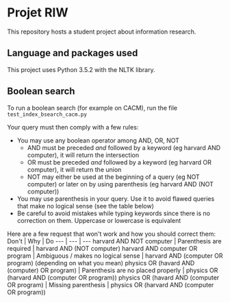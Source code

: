 # Projet RIW

This repository hosts a student project about information research.

## Language and packages used

This project uses Python 3.5.2 with the NLTK library.

## Boolean search

To run a boolean search (for example on CACM), run the file `test_index_bsearch_cacm.py`

Your query must then comply with a few rules:
- You may use any boolean operator among AND, OR, NOT
    - AND must be preceded *and* followed by a keyword (eg harvard AND computer), it will return the intersection
    - OR must be preceded *and* followed by a keyword (eg harvard OR computer), it will return the union
    - NOT may either be used at the beginning of a query (eg NOT computer) or later on by using parenthesis (eg harvard AND (NOT computer))
- You may use parenthesis in your query. Use it to avoid flawed queries that make no logical sense (see the table below)
- Be careful to avoid mistakes while typing keywords since there is no correction on them. Uppercase or lowercase is equivalent

Here are a few request that won't work and how you should correct them:
Don't | Why | Do
--- | --- | ---
harvard AND NOT computer | Parenthesis are required | harvard AND (NOT computer)
harvard AND computer OR program | Ambiguous / makes no logical sense | harvard AND (computer OR program) (depending on what you mean)
physics OR (havard AND (computer) OR program) | Parenthesis are no placed properly | physics OR (harvard AND (computer OR program))
physics OR (havard AND (computer OR program) | Missing parenthesis | physics OR (harvard AND (computer OR program))